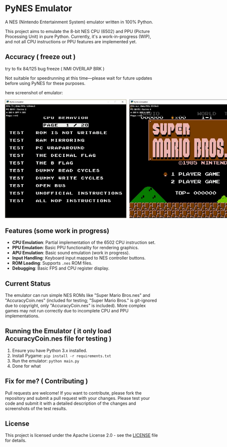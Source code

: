 # PyNES Emulator

A NES (Nintendo Entertainment System) emulator written in 100% Python.

This project aims to emulate the 8-bit NES CPU (6502) and PPU (Picture Processing Unit) in pure Python. Currently, it's a work-in-progress (WIP), and not all CPU instructions or PPU features are implemented yet.

## Accuracy ( freeze out )

try to fix 84/125 bug freeze ( NMI OVERLAP BRK )

Not suitable for speedrunning at this time—please wait for future updates before using PyNES for these purposes.

here screenshot of emulator:

<div style="display: flex; gap: 10px;">
    <img src="./assets/screenshot/Screenshot 2025-10-15 180105.jpg" alt="PyNES Screenshot" width="400"/>
    <img src="./assets/screenshot/Screenshot 2025-10-15 180238.jpg" width="400"/>
</div>

## Features (some work in progress)

- **CPU Emulation**: Partial implementation of the 6502 CPU instruction set.
- **PPU Emulation**: Basic PPU functionality for rendering graphics.
- **APU Emulation**: Basic sound emulation (work in progress).
- **Input Handling**: Keyboard input mapped to NES controller buttons.
- **ROM Loading**: Supports `.nes` ROM files.
- **Debugging**: Basic FPS and CPU register display.

## Current Status

The emulator can run simple NES ROMs like "Super Mario Bros.nes" and "AccuracyCoin.nes" (included for testing; "Super Mario Bros." is git-ignored due to copyright, only "AccuracyCoin.nes" is included). More complex games may not run correctly due to incomplete CPU and PPU implementations.

## Running the Emulator ( it only load AccuracyCoin.nes file for testing )

1. Ensure you have Python 3.x installed.
2. Install Pygame: `pip install -r requirements.txt`
3. Run the emulator: `python main.py`
4. Done for what

## Fix for me? ( Contributing )

Pull requests are welcome! If you want to contribute, please fork the repository and submit a pull request with your changes. Please test your code and submit it with a detailed description of the changes and screenshots of the test results.

## License

This project is licensed under the Apache License 2.0 - see the [LICENSE](LICENSE.md) file for details.
